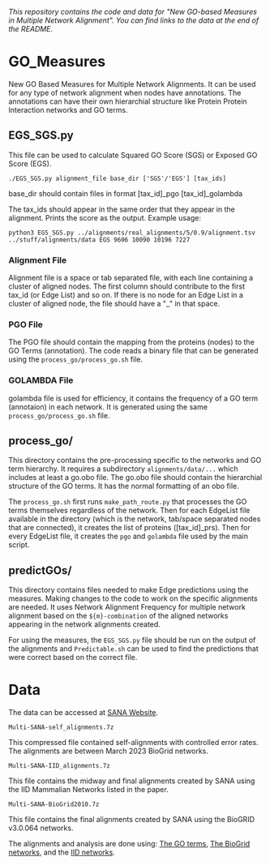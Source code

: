 *This repository contains the code and data for "New GO-based Measures in Multiple Network Alignment". You can find links to the data at the end of the README.*


# GO_Measures
New GO Based Measures for Multiple Network Alignments. It can be used for any type of network alignment when nodes have annotations. The annotations can have their own hierarchial structure like Protein Protein Interaction networks and GO terms. 

## EGS_SGS.py 
This file can be used to calculate Squared GO Score (SGS) or Exposed GO Score (EGS). 
```
./EGS_SGS.py alignment_file base_dir ['SGS'/'EGS'] [tax_ids]
```
base_dir should contain files in format [tax_id]_pgo [tax_id]_golambda

The tax_ids should appear in the same order that they appear in the alignment.
Prints the score as the output.
Example usage:
```
python3 EGS_SGS.py ../alignments/real_alignments/5/0.9/alignment.tsv ../stuff/alignments/data EGS 9606 10090 10196 7227 
```
### Alignment File
Alignment file is a space or tab separated file, with each line containing a cluster of aligned nodes. The first column should contribute to the first tax_id (or Edge List) and so on.
If there is no node for an Edge List in a cluster of aligned node, the file should have a "_" in that space.

### PGO File
The PGO file should contain the mapping from the proteins (nodes) to the GO Terms (annotation). The code reads a binary file that can be generated using the `process_go/process_go.sh` file.

### GOLAMBDA File
golambda file is used for efficiency, it contains the frequency of a GO term (annotaion) in each network. It is generated using the same `process_go/process_go.sh` file.

## process_go/
This directory contains the pre-processing specific to the networks and GO term hierarchy. It requires a subdirectory `alignments/data/...` which includes at least a go.obo file. The go.obo file should contain the hierarchial structure of the GO terms. It has the normal formatting of an obo file. 

The `process_go.sh` first runs `make_path_route.py` that processes the GO terms themselves regardless of the network.
Then for each EdgeList file available in the directory (which is the network, tab/space separated nodes that are connected), it creates the list of proteins ([tax_id]_prs).
Then for every EdgeList file, it creates the `pgo` and `golambda` file used by the main script. 

## predictGOs/
This directory contains files needed to make Edge predictions using the measures. Making changes to the code to work on the specific alignments are needed. It uses Network Alignment Frequency for multiple network alignment based on the `${m}-combination` of the aligned networks appearing in the network alignments created. 

For using the measures, the `EGS_SGS.py` file should be run on the output of the alignments and `Predictable.sh` can be used to find the predictions that were correct based on the correct file.

# Data
The data can be accessed at [SANA Website](https://sana.ics.uci.edu/SANA-predicts-GO-terms/).

`Multi-SANA-self_alignments.7z`

This compressed file contained self-alignments with controlled error rates. The alignments are between March 2023 BioGrid networks.

`Multi-SANA-IID_alignments.7z`

This file contains the midway and final alignments created by SANA using the IID Mammalian Networks listed in the paper.

`Multi-SANA-BioGrid2010.7z`

This file contains the final alignments created by SANA using the BioGRID v3.0.064 networks.

The alignments and analysis are done using:
[The GO terms](https://geneontology.org/docs/download-go-annotations/), [The BioGrid networks](https://downloads.thebiogrid.org/BioGRID/Release-Archive/BIOGRID-4.4.234/), and the [IID networks](https://iid.ophid.utoronto.ca/).
